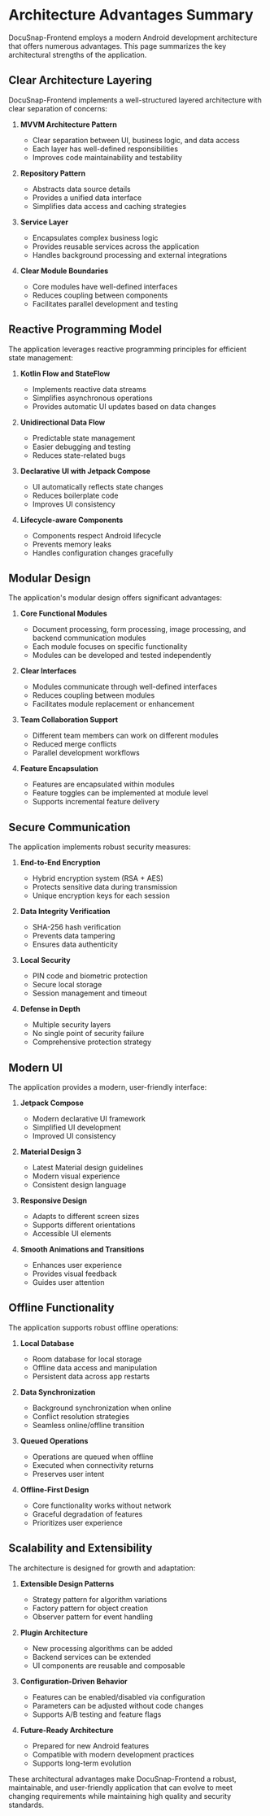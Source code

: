 # Architecture Advantages Summary

DocuSnap-Frontend employs a modern Android development architecture that offers numerous advantages. This page summarizes the key architectural strengths of the application.

## Clear Architecture Layering

DocuSnap-Frontend implements a well-structured layered architecture with clear separation of concerns:

1. **MVVM Architecture Pattern**
   - Clear separation between UI, business logic, and data access
   - Each layer has well-defined responsibilities
   - Improves code maintainability and testability

2. **Repository Pattern**
   - Abstracts data source details
   - Provides a unified data interface
   - Simplifies data access and caching strategies

3. **Service Layer**
   - Encapsulates complex business logic
   - Provides reusable services across the application
   - Handles background processing and external integrations

4. **Clear Module Boundaries**
   - Core modules have well-defined interfaces
   - Reduces coupling between components
   - Facilitates parallel development and testing

## Reactive Programming Model

The application leverages reactive programming principles for efficient state management:

1. **Kotlin Flow and StateFlow**
   - Implements reactive data streams
   - Simplifies asynchronous operations
   - Provides automatic UI updates based on data changes

2. **Unidirectional Data Flow**
   - Predictable state management
   - Easier debugging and testing
   - Reduces state-related bugs

3. **Declarative UI with Jetpack Compose**
   - UI automatically reflects state changes
   - Reduces boilerplate code
   - Improves UI consistency

4. **Lifecycle-aware Components**
   - Components respect Android lifecycle
   - Prevents memory leaks
   - Handles configuration changes gracefully

## Modular Design

The application's modular design offers significant advantages:

1. **Core Functional Modules**
   - Document processing, form processing, image processing, and backend communication modules
   - Each module focuses on specific functionality
   - Modules can be developed and tested independently

2. **Clear Interfaces**
   - Modules communicate through well-defined interfaces
   - Reduces coupling between modules
   - Facilitates module replacement or enhancement

3. **Team Collaboration Support**
   - Different team members can work on different modules
   - Reduced merge conflicts
   - Parallel development workflows

4. **Feature Encapsulation**
   - Features are encapsulated within modules
   - Feature toggles can be implemented at module level
   - Supports incremental feature delivery

## Secure Communication

The application implements robust security measures:

1. **End-to-End Encryption**
   - Hybrid encryption system (RSA + AES)
   - Protects sensitive data during transmission
   - Unique encryption keys for each session

2. **Data Integrity Verification**
   - SHA-256 hash verification
   - Prevents data tampering
   - Ensures data authenticity

3. **Local Security**
   - PIN code and biometric protection
   - Secure local storage
   - Session management and timeout

4. **Defense in Depth**
   - Multiple security layers
   - No single point of security failure
   - Comprehensive protection strategy

## Modern UI

The application provides a modern, user-friendly interface:

1. **Jetpack Compose**
   - Modern declarative UI framework
   - Simplified UI development
   - Improved UI consistency

2. **Material Design 3**
   - Latest Material design guidelines
   - Modern visual experience
   - Consistent design language

3. **Responsive Design**
   - Adapts to different screen sizes
   - Supports different orientations
   - Accessible UI elements

4. **Smooth Animations and Transitions**
   - Enhances user experience
   - Provides visual feedback
   - Guides user attention

## Offline Functionality

The application supports robust offline operations:

1. **Local Database**
   - Room database for local storage
   - Offline data access and manipulation
   - Persistent data across app restarts

2. **Data Synchronization**
   - Background synchronization when online
   - Conflict resolution strategies
   - Seamless online/offline transition

3. **Queued Operations**
   - Operations are queued when offline
   - Executed when connectivity returns
   - Preserves user intent

4. **Offline-First Design**
   - Core functionality works without network
   - Graceful degradation of features
   - Prioritizes user experience

## Scalability and Extensibility

The architecture is designed for growth and adaptation:

1. **Extensible Design Patterns**
   - Strategy pattern for algorithm variations
   - Factory pattern for object creation
   - Observer pattern for event handling

2. **Plugin Architecture**
   - New processing algorithms can be added
   - Backend services can be extended
   - UI components are reusable and composable

3. **Configuration-Driven Behavior**
   - Features can be enabled/disabled via configuration
   - Parameters can be adjusted without code changes
   - Supports A/B testing and feature flags

4. **Future-Ready Architecture**
   - Prepared for new Android features
   - Compatible with modern development practices
   - Supports long-term evolution

These architectural advantages make DocuSnap-Frontend a robust, maintainable, and user-friendly application that can evolve to meet changing requirements while maintaining high quality and security standards.